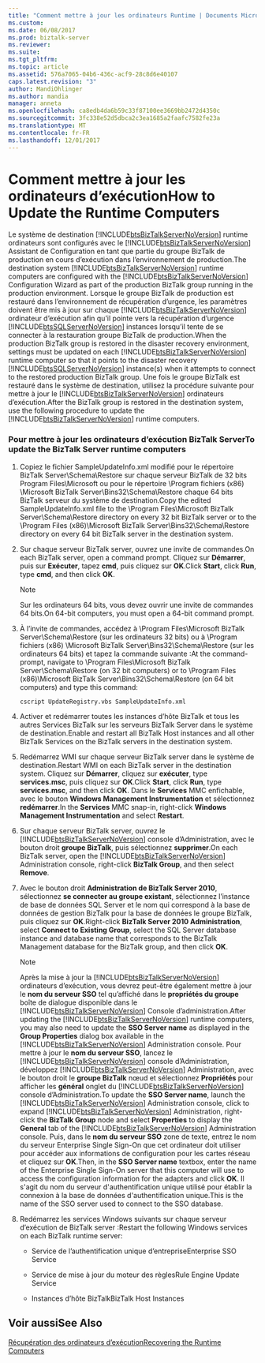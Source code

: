 ```yaml
---
title: "Comment mettre à jour les ordinateurs Runtime | Documents Microsoft"
ms.custom: 
ms.date: 06/08/2017
ms.prod: biztalk-server
ms.reviewer: 
ms.suite: 
ms.tgt_pltfrm: 
ms.topic: article
ms.assetid: 576a7065-04b6-436c-acf9-28c8d6e40107
caps.latest.revision: "3"
author: MandiOhlinger
ms.author: mandia
manager: anneta
ms.openlocfilehash: ca8edb4da6b59c33f87100ee3669bb2472d4350c
ms.sourcegitcommit: 3fc338e52d5dbca2c3ea1685a2faafc7582fe23a
ms.translationtype: MT
ms.contentlocale: fr-FR
ms.lasthandoff: 12/01/2017
---
```

# <a name="how-to-update-the-runtime-computers"></a><span data-ttu-id="da17c-102">Comment mettre à jour les ordinateurs d’exécution</span><span class="sxs-lookup"><span data-stu-id="da17c-102">How to Update the Runtime Computers</span></span>
<span data-ttu-id="da17c-103">Le système de destination [!INCLUDE[btsBizTalkServerNoVersion](../includes/btsbiztalkservernoversion-md.md)] runtime ordinateurs sont configurés avec le [!INCLUDE[btsBizTalkServerNoVersion](../includes/btsbiztalkservernoversion-md.md)] Assistant de Configuration en tant que partie du groupe BizTalk de production en cours d’exécution dans l’environnement de production.</span><span class="sxs-lookup"><span data-stu-id="da17c-103">The destination system [!INCLUDE[btsBizTalkServerNoVersion](../includes/btsbiztalkservernoversion-md.md)] runtime computers are configured with the [!INCLUDE[btsBizTalkServerNoVersion](../includes/btsbiztalkservernoversion-md.md)] Configuration Wizard as part of the production BizTalk group running in the production environment.</span></span> <span data-ttu-id="da17c-104">Lorsque le groupe BizTalk de production est restauré dans l’environnement de récupération d’urgence, les paramètres doivent être mis à jour sur chaque [!INCLUDE[btsBizTalkServerNoVersion](../includes/btsbiztalkservernoversion-md.md)] ordinateur d’exécution afin qu’il pointe vers la récupération d’urgence [!INCLUDE[btsSQLServerNoVersion](../includes/btssqlservernoversion-md.md)] instances lorsqu’il tente de se connecter à la restauration groupe BizTalk de production.</span><span class="sxs-lookup"><span data-stu-id="da17c-104">When the production BizTalk group is restored in the disaster recovery environment, settings must be updated on each [!INCLUDE[btsBizTalkServerNoVersion](../includes/btsbiztalkservernoversion-md.md)] runtime computer so that it points to the disaster recovery [!INCLUDE[btsSQLServerNoVersion](../includes/btssqlservernoversion-md.md)] instance(s) when it attempts to connect to the restored production BizTalk group.</span></span> <span data-ttu-id="da17c-105">Une fois le groupe BizTalk est restauré dans le système de destination, utilisez la procédure suivante pour mettre à jour le [!INCLUDE[btsBizTalkServerNoVersion](../includes/btsbiztalkservernoversion-md.md)] ordinateurs d’exécution.</span><span class="sxs-lookup"><span data-stu-id="da17c-105">After the BizTalk group is restored in the destination system, use the following procedure to update the [!INCLUDE[btsBizTalkServerNoVersion](../includes/btsbiztalkservernoversion-md.md)] runtime computers.</span></span>  
  
### <a name="to-update-the-biztalk-server-runtime-computers"></a><span data-ttu-id="da17c-106">Pour mettre à jour les ordinateurs d’exécution BizTalk Server</span><span class="sxs-lookup"><span data-stu-id="da17c-106">To update the BizTalk Server runtime computers</span></span>  
  
1.  <span data-ttu-id="da17c-107">Copiez le fichier SampleUpdateInfo.xml modifié pour le répertoire BizTalk Server\Schema\Restore sur chaque serveur BizTalk de 32 bits Program Files\Microsoft ou pour le répertoire \Program fichiers (x86) \Microsoft BizTalk Server\Bins32\Schema\Restore chaque 64 bits BizTalk serveur du système de destination.</span><span class="sxs-lookup"><span data-stu-id="da17c-107">Copy the edited SampleUpdateInfo.xml file to the \Program Files\Microsoft BizTalk Server\Schema\Restore directory on every 32 bit BizTalk server or to the \Program Files (x86)\Microsoft BizTalk Server\Bins32\Schema\Restore directory on every 64 bit BizTalk server in the destination system.</span></span>  
  
2.  <span data-ttu-id="da17c-108">Sur chaque serveur BizTalk server, ouvrez une invite de commandes.</span><span class="sxs-lookup"><span data-stu-id="da17c-108">On each BizTalk server, open a command prompt.</span></span> <span data-ttu-id="da17c-109">Cliquez sur **Démarrer**, puis sur **Exécuter**, tapez **cmd**, puis cliquez sur **OK**.</span><span class="sxs-lookup"><span data-stu-id="da17c-109">Click **Start**, click **Run**, type **cmd**, and then click **OK**.</span></span>  
  
    > [!NOTE]  
    >  <span data-ttu-id="da17c-110">Sur les ordinateurs 64 bits, vous devez ouvrir une invite de commandes 64 bits.</span><span class="sxs-lookup"><span data-stu-id="da17c-110">On 64-bit computers, you must open a 64-bit command prompt.</span></span>  
  
3.  <span data-ttu-id="da17c-111">À l’invite de commandes, accédez à \Program Files\Microsoft BizTalk Server\Schema\Restore (sur les ordinateurs 32 bits) ou à \Program fichiers (x86) \Microsoft BizTalk Server\Bins32\Schema\Restore (sur les ordinateurs 64 bits) et tapez la commande suivante :</span><span class="sxs-lookup"><span data-stu-id="da17c-111">At the command-prompt, navigate to \Program Files\Microsoft BizTalk Server\Schema\Restore (on 32 bit computers) or to \Program Files (x86)\Microsoft BizTalk Server\Bins32\Schema\Restore (on 64 bit computers) and type this command:</span></span>  
  
    ```  
    cscript UpdateRegistry.vbs SampleUpdateInfo.xml  
    ```  
  
4.  <span data-ttu-id="da17c-112">Activer et redémarrer toutes les instances d’hôte BizTalk et tous les autres Services BizTalk sur les serveurs BizTalk Server dans le système de destination.</span><span class="sxs-lookup"><span data-stu-id="da17c-112">Enable and restart all BizTalk Host instances and all other BizTalk Services on the BizTalk servers in the destination system.</span></span>  
  
5.  <span data-ttu-id="da17c-113">Redémarrez WMI sur chaque serveur BizTalk server dans le système de destination.</span><span class="sxs-lookup"><span data-stu-id="da17c-113">Restart WMI on each BizTalk server in the destination system.</span></span> <span data-ttu-id="da17c-114">Cliquez sur **Démarrer**, cliquez sur **exécuter**, type **services.msc**, puis cliquez sur **OK**.</span><span class="sxs-lookup"><span data-stu-id="da17c-114">Click **Start**, click **Run**, type **services.msc**, and then click **OK**.</span></span> <span data-ttu-id="da17c-115">Dans le **Services** MMC enfichable, avec le bouton **Windows Management Instrumentation** et sélectionnez **redémarrer**.</span><span class="sxs-lookup"><span data-stu-id="da17c-115">In the **Services** MMC snap-in, right-click **Windows Management Instrumentation** and select **Restart**.</span></span>  
  
6.  <span data-ttu-id="da17c-116">Sur chaque serveur BizTalk server, ouvrez le [!INCLUDE[btsBizTalkServerNoVersion](../includes/btsbiztalkservernoversion-md.md)] console d’Administration, avec le bouton droit **groupe BizTalk**, puis sélectionnez **supprimer**.</span><span class="sxs-lookup"><span data-stu-id="da17c-116">On each BizTalk server, open the [!INCLUDE[btsBizTalkServerNoVersion](../includes/btsbiztalkservernoversion-md.md)] Administration console, right-click **BizTalk Group**, and then select **Remove**.</span></span>  
  
7.  <span data-ttu-id="da17c-117">Avec le bouton droit **Administration de BizTalk Server 2010**, sélectionnez **se connecter au groupe existant**, sélectionnez l’instance de base de données SQL Server et le nom qui correspond à la base de données de gestion BizTalk pour la base de données le groupe BizTalk, puis cliquez sur **OK**.</span><span class="sxs-lookup"><span data-stu-id="da17c-117">Right-click **BizTalk Server 2010 Administration**, select **Connect to Existing Group**, select the SQL Server database instance and database name that corresponds to the BizTalk Management database for the BizTalk group, and then click **OK**.</span></span>  
  
    > [!NOTE]  
    >  <span data-ttu-id="da17c-118">Après la mise à jour la [!INCLUDE[btsBizTalkServerNoVersion](../includes/btsbiztalkservernoversion-md.md)] ordinateurs d’exécution, vous devrez peut-être également mettre à jour le **nom du serveur SSO** tel qu’affiché dans le **propriétés du groupe** boîte de dialogue disponible dans le [!INCLUDE[btsBizTalkServerNoVersion](../includes/btsbiztalkservernoversion-md.md)] Console d’administration.</span><span class="sxs-lookup"><span data-stu-id="da17c-118">After updating the [!INCLUDE[btsBizTalkServerNoVersion](../includes/btsbiztalkservernoversion-md.md)] runtime computers, you may also need to update the **SSO Server name** as displayed in the **Group Properties** dialog box available in the [!INCLUDE[btsBizTalkServerNoVersion](../includes/btsbiztalkservernoversion-md.md)] Administration console.</span></span> <span data-ttu-id="da17c-119">Pour mettre à jour le **nom du serveur SSO**, lancez le [!INCLUDE[btsBizTalkServerNoVersion](../includes/btsbiztalkservernoversion-md.md)] console d’Administration, développez [!INCLUDE[btsBizTalkServerNoVersion](../includes/btsbiztalkservernoversion-md.md)] Administration, avec le bouton droit le **groupe BizTalk** nœud et sélectionnez **Propriétés** pour afficher les **général** onglet du [!INCLUDE[btsBizTalkServerNoVersion](../includes/btsbiztalkservernoversion-md.md)] console d’Administration.</span><span class="sxs-lookup"><span data-stu-id="da17c-119">To update the **SSO Server name**, launch the [!INCLUDE[btsBizTalkServerNoVersion](../includes/btsbiztalkservernoversion-md.md)] Administration console, click to expand [!INCLUDE[btsBizTalkServerNoVersion](../includes/btsbiztalkservernoversion-md.md)] Administration, right-click the **BizTalk Group** node and select **Properties** to display the **General** tab of the [!INCLUDE[btsBizTalkServerNoVersion](../includes/btsbiztalkservernoversion-md.md)] Administration console.</span></span> <span data-ttu-id="da17c-120">Puis, dans le **nom du serveur SSO** zone de texte, entrez le nom du serveur Enterprise Single Sign-On que cet ordinateur doit utiliser pour accéder aux informations de configuration pour les cartes réseau et cliquez sur **OK**.</span><span class="sxs-lookup"><span data-stu-id="da17c-120">Then, in the **SSO Server name** textbox, enter the name of the Enterprise Single Sign-On server that this computer will use to access the configuration information for the adapters and click **OK**.</span></span> <span data-ttu-id="da17c-121">Il s'agit du nom du serveur d'authentification unique utilisé pour établir la connexion à la base de données d'authentification unique.</span><span class="sxs-lookup"><span data-stu-id="da17c-121">This is the name of the SSO server used to connect to the SSO database.</span></span>  
  
8.  <span data-ttu-id="da17c-122">Redémarrez les services Windows suivants sur chaque serveur d’exécution de BizTalk server :</span><span class="sxs-lookup"><span data-stu-id="da17c-122">Restart the following Windows services on each BizTalk runtime server:</span></span>  
  
    -   <span data-ttu-id="da17c-123">Service de l’authentification unique d’entreprise</span><span class="sxs-lookup"><span data-stu-id="da17c-123">Enterprise SSO Service</span></span>  
  
    -   <span data-ttu-id="da17c-124">Service de mise à jour du moteur des règles</span><span class="sxs-lookup"><span data-stu-id="da17c-124">Rule Engine Update Service</span></span>  
  
    -   <span data-ttu-id="da17c-125">Instances d’hôte BizTalk</span><span class="sxs-lookup"><span data-stu-id="da17c-125">BizTalk Host Instances</span></span>  
  
## <a name="see-also"></a><span data-ttu-id="da17c-126">Voir aussi</span><span class="sxs-lookup"><span data-stu-id="da17c-126">See Also</span></span>  
 [<span data-ttu-id="da17c-127">Récupération des ordinateurs d’exécution</span><span class="sxs-lookup"><span data-stu-id="da17c-127">Recovering the Runtime Computers</span></span>](../technical-guides/recovering-the-runtime-computers.md)